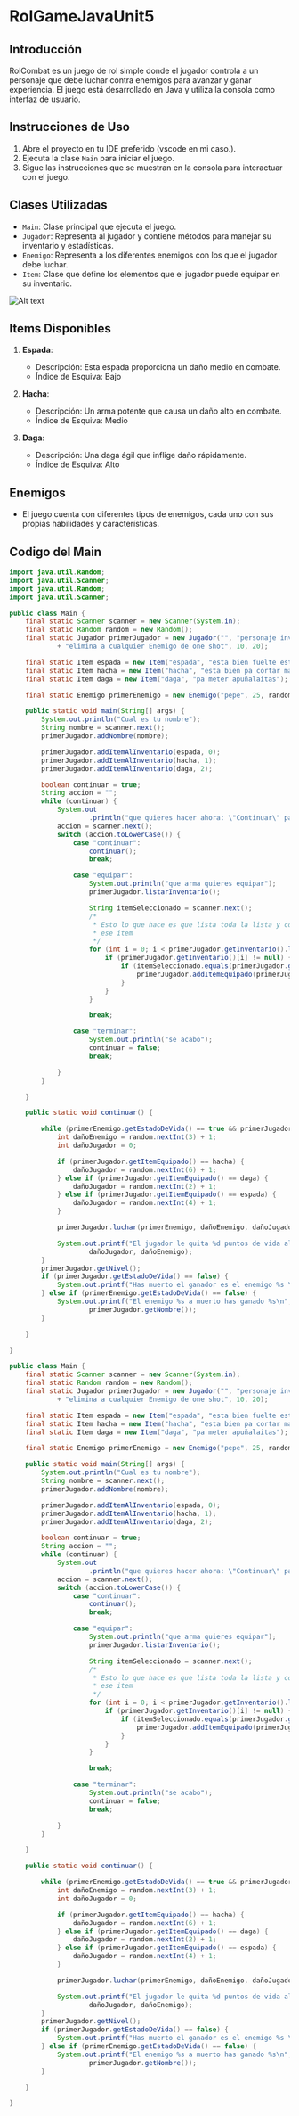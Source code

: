 # RolGameJavaUnit5

## Introducción
RolCombat es un juego de rol simple donde el jugador controla a un personaje que debe luchar contra enemigos para avanzar y ganar experiencia. El juego está desarrollado en Java y utiliza la consola como interfaz de usuario.

## Instrucciones de Uso

1. Abre el proyecto en tu IDE preferido (vscode en mi caso.).
2. Ejecuta la clase `Main` para iniciar el juego.
3. Sigue las instrucciones que se muestran en la consola para interactuar con el juego.

## Clases Utilizadas
- `Main`: Clase principal que ejecuta el juego.
- `Jugador`: Representa al jugador y contiene métodos para manejar su inventario y estadísticas.
- `Enemigo`: Representa a los diferentes enemigos con los que el jugador debe luchar.
- `Item`: Clase que define los elementos que el jugador puede equipar en su inventario.

![Alt text](image.png)



## Items Disponibles
1. **Espada**:
   - Descripción: Esta espada proporciona un daño medio en combate.
   - Índice de Esquiva: Bajo

2. **Hacha**:
   - Descripción: Un arma potente que causa un daño alto en combate.
   - Índice de Esquiva: Medio

3. **Daga**:
   - Descripción: Una daga ágil que inflige daño rápidamente.
   - Índice de Esquiva: Alto

## Enemigos
- El juego cuenta con diferentes tipos de enemigos, cada uno con sus propias habilidades y características.

## Codigo del Main
```java
import java.util.Random;
import java.util.Scanner;
import java.util.Random;
import java.util.Scanner;

public class Main {
    final static Scanner scanner = new Scanner(System.in);
    final static Random random = new Random();
    final static Jugador primerJugador = new Jugador("", "personaje invencible que "
            + "elimina a cualquier Enemigo de one shot", 10, 20);

    final static Item espada = new Item("espada", "esta bien fuelte este arma");
    final static Item hacha = new Item("hacha", "esta bien pa cortar madera y cabezas");
    final static Item daga = new Item("daga", "pa meter apuñalaitas");

    final static Enemigo primerEnemigo = new Enemigo("pepe", 25, random.nextInt(6) + 1);

    public static void main(String[] args) {
        System.out.println("Cual es tu nombre");
        String nombre = scanner.next();
        primerJugador.addNombre(nombre);

        primerJugador.addItemAlInventario(espada, 0);
        primerJugador.addItemAlInventario(hacha, 1);
        primerJugador.addItemAlInventario(daga, 2);

        boolean continuar = true;
        String accion = "";
        while (continuar) {
            System.out
                    .println("que quieres hacer ahora: \"Continuar\" partida, \"Equipar\" item, \"Terminar\" partida");
            accion = scanner.next();
            switch (accion.toLowerCase()) {
                case "continuar":
                    continuar();
                    break;

                case "equipar":
                    System.out.println("que arma quieres equipar");
                    primerJugador.listarInventario();

                    String itemSeleccionado = scanner.next();
                    /*
                     * Esto lo que hace es que lista toda la lista y compara el nombre para equipar
                     * ese item
                     */
                    for (int i = 0; i < primerJugador.getInventario().length; i++) {
                        if (primerJugador.getInventario()[i] != null) {
                            if (itemSeleccionado.equals(primerJugador.getInventario()[i].getName())) {
                                primerJugador.addItemEquipado(primerJugador.getInventario()[i]);
                            }
                        }
                    }

                    break;

                case "terminar":
                    System.out.println("se acabo");
                    continuar = false;
                    break;

            }
        }

    }

    public static void continuar() {

        while (primerEnemigo.getEstadoDeVida() == true && primerJugador.getEstadoDeVida() == true) {
            int dañoEnemigo = random.nextInt(3) + 1;
            int dañoJugador = 0;

            if (primerJugador.getItemEquipado() == hacha) {
                dañoJugador = random.nextInt(6) + 1;
            } else if (primerJugador.getItemEquipado() == daga) {
                dañoJugador = random.nextInt(2) + 1;
            } else if (primerJugador.getItemEquipado() == espada) {
                dañoJugador = random.nextInt(4) + 1;
            }

            primerJugador.luchar(primerEnemigo, dañoEnemigo, dañoJugador);

            System.out.printf("El jugador le quita %d puntos de vida al enemigo y el jugador recibe %d pundo de daño\n",
                    dañoJugador, dañoEnemigo);
        }
        primerJugador.getNivel();
        if (primerJugador.getEstadoDeVida() == false) {
            System.out.printf("Has muerto el ganador es el enemigo %s \n\n", primerEnemigo.getName());
        } else if (primerEnemigo.getEstadoDeVida() == false) {
            System.out.printf("El enemigo %s a muerto has ganado %s\n", primerEnemigo.getName(),
                    primerJugador.getNombre());
        }

    }

}

public class Main {
    final static Scanner scanner = new Scanner(System.in);
    final static Random random = new Random();
    final static Jugador primerJugador = new Jugador("", "personaje invencible que "
            + "elimina a cualquier Enemigo de one shot", 10, 20);

    final static Item espada = new Item("espada", "esta bien fuelte este arma");
    final static Item hacha = new Item("hacha", "esta bien pa cortar madera y cabezas");
    final static Item daga = new Item("daga", "pa meter apuñalaitas");

    final static Enemigo primerEnemigo = new Enemigo("pepe", 25, random.nextInt(6) + 1);

    public static void main(String[] args) {
        System.out.println("Cual es tu nombre");
        String nombre = scanner.next();
        primerJugador.addNombre(nombre);

        primerJugador.addItemAlInventario(espada, 0);
        primerJugador.addItemAlInventario(hacha, 1);
        primerJugador.addItemAlInventario(daga, 2);

        boolean continuar = true;
        String accion = "";
        while (continuar) {
            System.out
                    .println("que quieres hacer ahora: \"Continuar\" partida, \"Equipar\" item, \"Terminar\" partida");
            accion = scanner.next();
            switch (accion.toLowerCase()) {
                case "continuar":
                    continuar();
                    break;

                case "equipar":
                    System.out.println("que arma quieres equipar");
                    primerJugador.listarInventario();

                    String itemSeleccionado = scanner.next();
                    /*
                     * Esto lo que hace es que lista toda la lista y compara el nombre para equipar
                     * ese item
                     */
                    for (int i = 0; i < primerJugador.getInventario().length; i++) {
                        if (primerJugador.getInventario()[i] != null) {
                            if (itemSeleccionado.equals(primerJugador.getInventario()[i].getName())) {
                                primerJugador.addItemEquipado(primerJugador.getInventario()[i]);
                            }
                        }
                    }

                    break;

                case "terminar":
                    System.out.println("se acabo");
                    continuar = false;
                    break;

            }
        }

    }

    public static void continuar() {

        while (primerEnemigo.getEstadoDeVida() == true && primerJugador.getEstadoDeVida() == true) {
            int dañoEnemigo = random.nextInt(3) + 1;
            int dañoJugador = 0;

            if (primerJugador.getItemEquipado() == hacha) {
                dañoJugador = random.nextInt(6) + 1;
            } else if (primerJugador.getItemEquipado() == daga) {
                dañoJugador = random.nextInt(2) + 1;
            } else if (primerJugador.getItemEquipado() == espada) {
                dañoJugador = random.nextInt(4) + 1;
            }

            primerJugador.luchar(primerEnemigo, dañoEnemigo, dañoJugador);

            System.out.printf("El jugador le quita %d puntos de vida al enemigo y el jugador recibe %d pundo de daño\n",
                    dañoJugador, dañoEnemigo);
        }
        primerJugador.getNivel();
        if (primerJugador.getEstadoDeVida() == false) {
            System.out.printf("Has muerto el ganador es el enemigo %s \n\n", primerEnemigo.getName());
        } else if (primerEnemigo.getEstadoDeVida() == false) {
            System.out.printf("El enemigo %s a muerto has ganado %s\n", primerEnemigo.getName(),
                    primerJugador.getNombre());
        }

    }

}


```